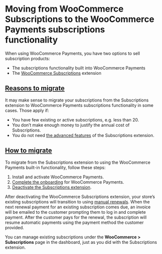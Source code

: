 # Moving from WooCommerce Subscriptions to the WooCommerce Payments subscriptions functionality

When using WooCommerce Payments, you have two options to sell subscription products:

*   The subscriptions functionality built into WooCommerce Payments
*   The [WooCommerce Subscriptions](https://woocommerce.com/products/woocommerce-subscriptions/) extension

## [Reasons to migrate](#reasons-to-migrate)

It may make sense to migrate your subscriptions from the Subscriptions extension to WooCommerce Payments subscriptions functionality in some cases. Those apply if:

*   You have few existing or active subscriptions, e.g. less than 20.
*   You don’t make enough money to justify the annual cost of Subscriptions.
*   You do not need [the advanced features](https://woocommerce.com/document/payments/subscriptions/comparison/#feature-matrix) of the Subscriptions extension.

## [How to migrate](#how-to-migrate)

To migrate from the Subscriptions extension to using the WooCommerce Payments built-in functionality, follow these steps:

1.  Install and activate WooCommerce Payments.
2.  [Complete the onboarding](https://woocommerce.com/document/payments/#section-3) for WooCommerce Payments.
3.  [Deactivate the Subscriptions extension](https://woocommerce.com/document/subscriptions/deactivation/).

After deactivating the WooCommerce Subscriptions extension, your store’s existing subscriptions will transition to using [manual renewals](https://woocommerce.com/document/subscriptions/renewal-process/#section-4). When the next renewal payment for an existing subscription comes due, an invoice will be emailed to the customer prompting them to log in and complete payment. After the customer pays for the renewal, the subscription will resume automatic payments using the payment method the customer provided.

You can manage existing subscriptions under the **WooCommerce > Subscriptions** page in the dashboard, just as you did with the Subscriptions extension.